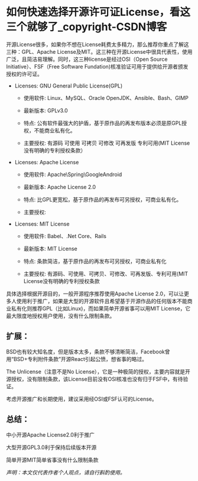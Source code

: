 # 如何快速选择开源许可证License，看这三个就够了_copyright-CSDN博客

开源License很多，如果你不想在License耗费太多精力，那么推荐你重点了解这三种：GPL、Apache License及MIT。这三种在开源License中很具代表性，使用广泛，且简洁易理解。同时，这三种license是经过OSI（Open Source Initiative）、FSF（Free Software Fundation)核准验证可用于提供给开源者颁发授权的许可证。

- Licenses: GNU General Public License(GPL)
  
    - 使用软件: Linux、MySQL、Oracle OpenJDK、Ansible、Bash、GIMP
      
    - 最新版本: GPLv3.0
      
    - 特点: 公有软件最强大的护盾，基于原作品的再发布版本必须是原GPL授权，不能商业私有化。
      
    - 主要授权: 有源码 可使用 可拷贝 可修改 可再发版 专利可用(MIT License没有明确的专利授权条款）
    
- Licenses: Apache License
  
    - 使用软件: Apache\Spring\GoogleAndroid
      
    - 最新版本: Apache License 2.0
      
    - 特点: 比GPL更宽松，基于原作品的再发布可另授权，可商业私有化。
      
    - 主要授权:
    
- Licenses: MIT License
  
    - 使用软件: Babel、.Net Core、Rails
      
    - 最新版本: MIT License
      
    - 特点: 条款简洁，基于原作品的再发布可另授权，可商业私有化
      
    - 主要授权: 有源码、可使用、可拷贝、可修改、可再发版、专利可用(MIT License没有明确的专利授权条款
      

具体选择根据开源目的，一般开源程序推荐使用Apache License 2.0，可以让更多人使用利于推广，如果是大型的开源软件且希望基于开源作品的任何版本不能商业私有化则推荐GPL（比如Linux)，而如果简单开源省事可以用MIT License，它最大限度地授权用户使用，没有什么限制条款。

## 扩展：

BSD也有较大知名度，但是版本太多，条款不够清晰简洁，Facebook曾用“BSD+专利附件条款”开源React引起公愤，想省事的略过。

The Unlicense（注意不是No License），它是一种极简的授权，主要内容就是开源授权，没有限制条款，该License目前没有OSI核准也没有归于FSF中，有待验证。

考虑开源推广和长期使用，建议采用经OSI或FSF认可的License。

## 总结：

中小开源Apache License2.0利于推广

大型开源GPL3.0利于保持后续版本开源

简单开源MIT简单省事没有什么限制条款

_声明：本文仅代表作者个人观点，请自行斟酌使用。_